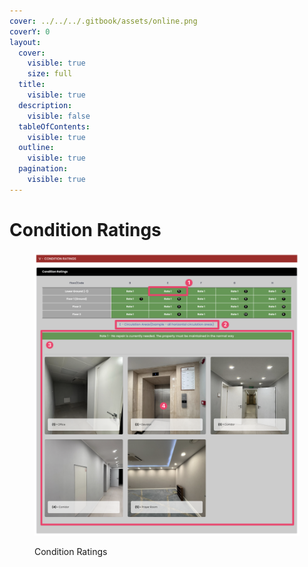 ```yaml
---
cover: ../../../.gitbook/assets/online.png
coverY: 0
layout:
  cover:
    visible: true
    size: full
  title:
    visible: true
  description:
    visible: false
  tableOfContents:
    visible: true
  outline:
    visible: true
  pagination:
    visible: true
---
```


# Condition Ratings

<figure><img src="../../../.gitbook/assets/CleanShot 2024-06-02 at 10.29.04@2x.png" alt=""><figcaption><p>Condition Ratings</p></figcaption></figure>

